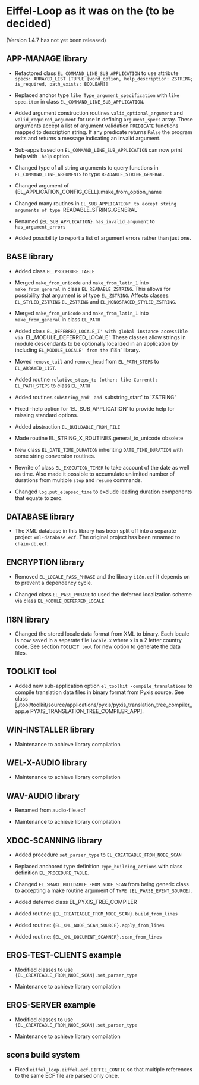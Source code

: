 # Eiffel-Loop as it was on the (to be decided)

(Version 1.4.7 has not yet been released)

## APP-MANAGE library

* Refactored class `EL_COMMAND_LINE_SUB_APPLICATION` to use attribute `specs: ARRAYED_LIST [TUPLE [word_option, help_description: ZSTRING; is_required, path_exists: BOOLEAN]]`

* Replaced anchor type `like Type_argument_specification` with `like spec.item` in class `EL_COMMAND_LINE_SUB_APPLICATION`.

* Added argument construction routines `valid_optional_argument` and `valid_required_argument` for use in defining `argument_specs` array. These arguments accept a list of argument validation `PREDICATE` functions mapped to description string. If any predicate returns `False` the program exits and returns a message indicating an invalid argument.

* Sub-apps based on `EL_COMMAND_LINE_SUB_APPLICATION` can now print help with `-help` option.

* Changed type of all string arguments to query functions in `EL_COMMAND_LINE_ARGUMENTS` to type `READABLE_STRING_GENERAL`.

* Changed argument of {EL_APPLICATION_CONFIG_CELL}.make_from_option_name

* Changed many routines in `EL_SUB_APPLICATION' to accept string arguments of type `READABLE_STRING_GENERAL`

* Renamed `{EL_SUB_APPLICATION}.has_invalid_argument` to `has_argument_errors`

* Added possibility to report a list of argument errors rather than just one.

## BASE library

* Added class `EL_PROCEDURE_TABLE`

* Merged `make_from_unicode` and `make_from_latin_1` into `make_from_general` in class `EL_READABLE_ZSTRING`. This allows for possibility that argument is of type `EL_ZSTRING`. Affects classes: `EL_STYLED_ZSTRING` `EL_ZSTRING` and `EL_MONOSPACED_STYLED_ZSTRING`.

* Merged `make_from_unicode` and `make_from_latin_1` into `make_from_general` in class `EL_PATH`

* Added class `EL_DEFERRED_LOCALE_I' with global instance accessible via `EL_MODULE_DEFERRED_LOCALE'. These classes allow strings in module descendants to be optionally localized in an application by including `EL_MODULE_LOCALE' from the `i18n' library.

* Moved `remove_tail` and `remove_head` from `EL_PATH_STEPS` to `EL_ARRAYED_LIST`.

* Added routine `relative_steps_to (other: like Current): EL_PATH_STEPS` to class `EL_PATH`

* Added routines `substring_end' and `substring_start' to `ZSTRING'

* Fixed -help option for `EL_SUB_APPLICATION' to provide help for missing standard options.

* Added abstraction `EL_BUILDABLE_FROM_FILE`

* Made routine EL_STRING_X_ROUTINES.general_to_unicode obsolete

* New class `EL_DATE_TIME_DURATION` inheriting `DATE_TIME_DURATION` with some string conversion routines. 

* Rewrite of class `EL_EXECUTION_TIMER` to take account of the date as well as time. Also made it possible to accumulate unlimited number of durations from multiple `stop` and `resume` commands.

* Changed `log.put_elapsed_time` to exclude leading duration components that equate to zero.

## DATABASE library

* The XML database in this library has been split off into a separate project `xml-database.ecf`. The original project has been renamed to `chain-db.ecf`.

## ENCRYPTION library

* Removed `EL_LOCALE_PASS_PHRASE` and the library `i18n.ecf` it depends on to prevent a dependency cycle.

* Changed class `EL_PASS_PHRASE` to used the deferred localization scheme via class `EL_MODULE_DEFERRED_LOCALE`

## I18N library

* Changed the stored locale data format from XML to binary. Each locale is now saved in a separate file `locale.x` where x is a 2 letter country code. See section `TOOLKIT tool` for new option to generate the data files.

## TOOLKIT tool
* Added new sub-application option `el_toolkit -compile_translations` to compile translation data files in binary format from Pyxis source. See class [./tool/toolkit/source/applications/pyxis/pyxis_translation_tree_compiler_app.e PYXIS_TRANSLATION_TREE_COMPILER_APP].

## WIN-INSTALLER library

* Maintenance to achieve library compilation

## WEL-X-AUDIO library

* Maintenance to achieve library compilation

## WAV-AUDIO library

* Renamed from audio-file.ecf

* Maintenance to achieve library compilation

## XDOC-SCANNING library

* Added procedure `set_parser_type` to `EL_CREATEABLE_FROM_NODE_SCAN`

* Replaced anchored type definition `Type_building_actions` with class definition `EL_PROCEDURE_TABLE`.

* Changed `EL_SMART_BUILDABLE_FROM_NODE_SCAN` from being generic class to accepting a make routine argument of `TYPE [EL_PARSE_EVENT_SOURCE]`.

* Added deferred class EL_PYXIS_TREE_COMPILER

* Added routine: `{EL_CREATEABLE_FROM_NODE_SCAN}.build_from_lines`

* Added routine: `{EL_XML_NODE_SCAN_SOURCE}.apply_from_lines`

* Added routine: `{EL_XML_DOCUMENT_SCANNER}.scan_from_lines`

## EROS-TEST-CLIENTS example

* Modified classes to use `{EL_CREATEABLE_FROM_NODE_SCAN}.set_parser_type`

* Maintenance to achieve library compilation

## EROS-SERVER example

* Modified classes to use `{EL_CREATEABLE_FROM_NODE_SCAN}.set_parser_type`

* Maintenance to achieve library compilation

## scons build system

* Fixed `eiffel_loop.eiffel.ecf.EIFFEL_CONFIG` so that multiple references to the same ECF file are parsed only once.


